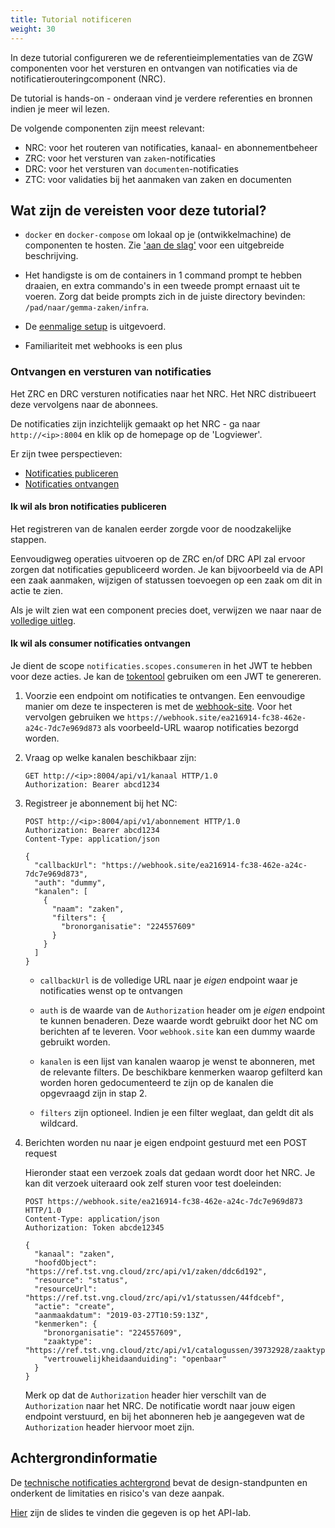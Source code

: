 ```yaml
---
title: Tutorial notificeren
weight: 30
---
```


In deze tutorial configureren we de referentieimplementaties van de ZGW
componenten voor het versturen en ontvangen van notificaties via de
notificatierouteringcomponent (NRC).

De tutorial is hands-on - onderaan vind je verdere referenties en bronnen
indien je meer wil lezen.

De volgende componenten zijn meest relevant:

* NRC: voor het routeren van notificaties, kanaal- en abonnementbeheer
* ZRC: voor het versturen van `zaken`-notificaties
* DRC: voor het versturen van `documenten`-notificaties
* ZTC: voor validaties bij het aanmaken van zaken en documenten

## Wat zijn de vereisten voor deze tutorial?

* `docker` en `docker-compose` om lokaal op je (ontwikkelmachine) de
  componenten te hosten. Zie ['aan de slag'](../aan-de-slag) voor een
  uitgebreide beschrijving.

* Het handigste is om de containers in 1 command prompt te hebben draaien, en
  extra commando's in een tweede prompt ernaast uit te voeren. Zorg dat beide
  prompts zich in de juiste directory bevinden: `/pad/naar/gemma-zaken/infra`.

* De [eenmalige setup](../eenmalige-setup) is uitgevoerd.

* Familiariteit met webhooks is een plus

### Ontvangen en versturen van notificaties

Het ZRC en DRC versturen notificaties naar het NRC. Het NRC distribueert deze
vervolgens naar de abonnees.

De notificaties zijn inzichtelijk gemaakt op het NRC - ga naar
`http://<ip>:8004` en klik op de homepage op de 'Logviewer'.

Er zijn twee perspectieven:

* [Notificaties publiceren](#ik-wil-als-bron-notificaties-publiceren)
* [Notificaties ontvangen](#ik-wil-als-consumer-notificaties-ontvangen)

#### Ik wil als bron notificaties publiceren

Het registreren van de kanalen eerder zorgde voor de noodzakelijke stappen.

Eenvoudigweg operaties uitvoeren op de ZRC en/of DRC API zal ervoor zorgen
dat notificaties gepubliceerd worden. Je kan bijvoorbeeld via de API een zaak
aanmaken, wijzigen of statussen toevoegen op een zaak om dit in actie te zien.

Als je wilt zien wat een component precies doet, verwijzen we naar naar de
[volledige uitleg](../notificeren).

#### Ik wil als consumer notificaties ontvangen

Je dient de scope `notificaties.scopes.consumeren` in het JWT te hebben
voor deze acties. Je kan de [tokentool][token-generator] gebruiken om een
JWT te genereren.

1. Voorzie een endpoint om notificaties te ontvangen. Een eenvoudige manier om
   deze te inspecteren is met de [webhook-site](https://webhook.site). Voor het
   vervolgen gebruiken we `https://webhook.site/ea216914-fc38-462e-a24c-7dc7e969d873`
   als voorbeeld-URL waarop notificaties bezorgd worden.

2. Vraag op welke kanalen beschikbaar zijn:

   ```http
   GET http://<ip>:8004/api/v1/kanaal HTTP/1.0
   Authorization: Bearer abcd1234
    ````

3. Registreer je abonnement bij het NC:

   ```http
   POST http://<ip>:8004/api/v1/abonnement HTTP/1.0
   Authorization: Bearer abcd1234
   Content-Type: application/json

   {
     "callbackUrl": "https://webhook.site/ea216914-fc38-462e-a24c-7dc7e969d873",
     "auth": "dummy",
     "kanalen": [
       {
         "naam": "zaken",
         "filters": {
           "bronorganisatie": "224557609"
         }
       }
     ]
   }
   ```

    * `callbackUrl` is de volledige URL naar je _eigen_ endpoint waar je
      notificaties wenst op te ontvangen

    * `auth` is de waarde van de `Authorization` header om je _eigen_ endpoint
      te kunnen benaderen. Deze waarde wordt gebruikt door het NC om berichten
      af te leveren. Voor `webhook.site` kan een dummy waarde gebruikt worden.

    * `kanalen` is een lijst van kanalen waarop je wenst te abonneren, met de
      relevante filters. De beschikbare kenmerken waarop gefilterd kan worden
      horen gedocumenteerd te zijn op de kanalen die opgevraagd zijn in stap 2.

    * `filters` zijn optioneel. Indien je een filter weglaat, dan geldt dit als
      wildcard.

4. Berichten worden nu naar je eigen endpoint gestuurd met een POST request

    Hieronder staat een verzoek zoals dat gedaan wordt door het NRC. Je kan dit
    verzoek uiteraard ook zelf sturen voor test doeleinden:

   ```http
   POST https://webhook.site/ea216914-fc38-462e-a24c-7dc7e969d873 HTTP/1.0
   Content-Type: application/json
   Authorization: Token abcde12345

   {
     "kanaal": "zaken",
     "hoofdObject": "https://ref.tst.vng.cloud/zrc/api/v1/zaken/ddc6d192",
     "resource": "status",
     "resourceUrl": "https://ref.tst.vng.cloud/zrc/api/v1/statussen/44fdcebf",
     "actie": "create",
     "aanmaakdatum": "2019-03-27T10:59:13Z",
     "kenmerken": {
       "bronorganisatie": "224557609",
       "zaaktype": "https://ref.tst.vng.cloud/ztc/api/v1/catalogussen/39732928/zaaktypen/53c5c164",
       "vertrouwelijkheidaanduiding": "openbaar"
     }
   }
   ```

    Merk op dat de `Authorization` header hier verschilt van de `Authorization`
    naar het NRC. De notificatie wordt naar jouw eigen endpoint verstuurd,
    en bij het abonneren heb je aangegeven wat de `Authorization` header
    hiervoor moet zijn.

[token-generator]: https://ref.tst.vng.cloud/tokens/


## Achtergrondinformatie

De [technische notificaties achtergrond](../algemeen/notificaties) bevat de
design-standpunten en onderkent de limitaties en risico's van deze aanpak.

[Hier](./notificeren.pptx) zijn de slides te vinden die gegeven is op het
API-lab.

